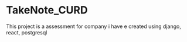 # TakeNote_CURD
This project is a assessment for company i have e created using django, react, postgresql
